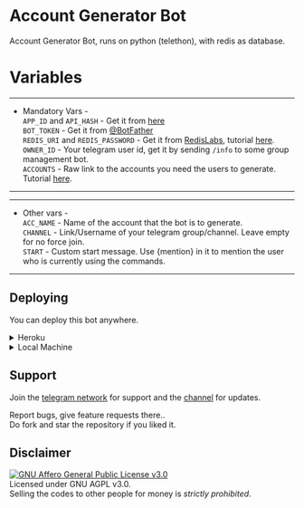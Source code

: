 # Account Generator Bot
Account Generator Bot, runs on python (telethon), with redis as database.

# Variables
 ---------------
* Mandatory Vars -   
 `APP_ID` and `API_HASH` - Get it from [here](https://my.telegram.org)   
 `BOT_TOKEN` - Get it from [@BotFather](https://t.me/BotFather)   
 `REDIS_URI` and `REDIS_PASSWORD` - Get it from [RedisLabs](https://redislabs.com), tutorial [here](./extras/redisinfo).   
 `OWNER_ID` - Your telegram user id, get it by sending `/info` to some group management bot.   
 `ACCOUNTS` - Raw link to the accounts you need the users to generate. Tutorial [here](./extras/add_accounts.md).   
-----------------   
   
-----------------   
* Other vars -    
`ACC_NAME` - Name of the account that the bot is to generate.   
`CHANNEL` - Link/Username of your telegram group/channel. Leave empty for no force join.      
`START` - Custom start message. Use {mention} in it to mention the user who is currently using the commands.   
-----------------   
   
## Deploying
You can deploy this bot anywhere.
<details><summary>Heroku</summary>
<p>
<a href="https://heroku.com/deploy">
  <img src="https://www.herokucdn.com/deploy/button.svg" alt="Deploy">
</a>
</p>
</details>

<details><summary>Local Machine</summary>
<p>
Open a terminal. </br>
Clone the repository <code>git clone https://github.com/xditya/AccountGenBot && cd AccountGenBot</code> </br>
Install requirements:
<code>pip3 install -r requirements.txt</code> </br>
Create a <code>.env</code> file with the vars. Follow these: </br>
<code>.touch .env</code> </br>
<code>nano .env</code> </br>
Now open a notepad, copy the contents in .env.sample and edit the values as per your requirements. Copy that and paste it in the terminal. </br> 
CTRL + X and CTRL + S to save and exit. </br>
<code>python3 bot.py</code> </br>
Now send /start to you bot to see if it is running! </br>
</details>

## Support   
Join the [telegram network](https://t.me/HackerSpoilt_Network) for support and the [channel](https://t.me/HackerSpoilt) for updates.   
   
Report bugs, give feature requests there..   
Do fork and star the repository if you liked it.

## Disclaimer
[![GNU Affero General Public License v3.0](https://www.gnu.org/graphics/agplv3-155x51.png)](https://www.gnu.org/licenses/agpl-3.0.en.html#header)    
Licensed under GNU AGPL v3.0.   
Selling the codes to other people for money is *strictly prohibited*.
